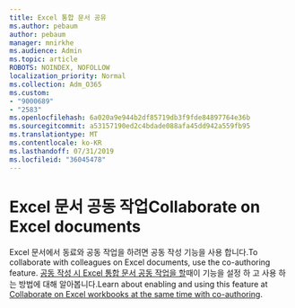 ```yaml
---
title: Excel 통합 문서 공유
ms.author: pebaum
author: pebaum
manager: mnirkhe
ms.audience: Admin
ms.topic: article
ROBOTS: NOINDEX, NOFOLLOW
localization_priority: Normal
ms.collection: Adm_O365
ms.custom:
- "9000689"
- "2583"
ms.openlocfilehash: 6a020a9e944b2df85719db3f9fde84897764e36b
ms.sourcegitcommit: a53157190ed2c4bdade088afa45dd942a559fb95
ms.translationtype: MT
ms.contentlocale: ko-KR
ms.lasthandoff: 07/31/2019
ms.locfileid: "36045478"
---
```

# <a name="collaborate-on-excel-documents"></a><span data-ttu-id="94f6d-102">Excel 문서 공동 작업</span><span class="sxs-lookup"><span data-stu-id="94f6d-102">Collaborate on Excel documents</span></span>

<span data-ttu-id="94f6d-103">Excel 문서에서 동료와 공동 작업을 하려면 공동 작성 기능을 사용 합니다.</span><span class="sxs-lookup"><span data-stu-id="94f6d-103">To collaborate with colleagues on Excel documents, use the co-authoring feature.</span></span> <span data-ttu-id="94f6d-104">[공동 작성 시 Excel 통합 문서 공동 작업을 할](https://support.office.com/article/7152aa8b-b791-414c-a3bb-3024e46fb104)때이 기능을 설정 하 고 사용 하는 방법에 대해 알아봅니다.</span><span class="sxs-lookup"><span data-stu-id="94f6d-104">Learn about enabling and using this feature at [Collaborate on Excel workbooks at the same time with co-authoring](https://support.office.com/article/7152aa8b-b791-414c-a3bb-3024e46fb104).</span></span>